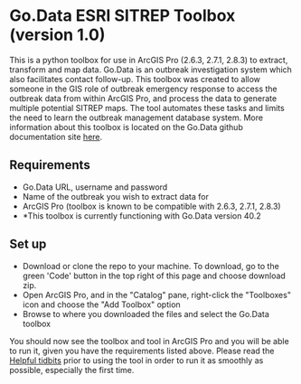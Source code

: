 # Go.Data ESRI SITREP Toolbox (version 1.0)
This is a python toolbox for use in ArcGIS Pro (2.6.3, 2.7.1, 2.8.3) to extract, transform and map data. Go.Data is an outbreak investigation system which also facilitates contact follow-up. This toolbox was created to allow someone in the GIS role of outbreak emergency response to access the outbreak data from within ArcGIS Pro, and process the data to generate multiple potential SITREP maps. The tool automates these tasks and limits the need to learn the outbreak management database system. More information about this toolbox is located on the Go.Data github documentation site [here](https://github.com/LangsterGA/test).

## Requirements
- Go.Data URL, username and password
- Name of the outbreak you wish to extract data for
- ArcGIS Pro (toolbox is known to be compatible with 2.6.3, 2.7.1, 2.8.3)
- *This toolbox is currently functioning with Go.Data version 40.2

## Set up 
- Download or clone the repo to your machine. To download, go to the green 'Code' button in the top right of this page and choose download zip.
- Open ArcGIS Pro, and in the "Catalog" pane, right-click the "Toolboxes" icon and choose the "Add Toolbox" option
- Browse to where you downloaded the files and select the Go.Data toolbox

You should now see the toolbox and tool in ArcGIS Pro and you will be able to run it, given you have the requirements listed above. Please read the [Helpful tidbits](https://github.com/LangsterGA/test#helpful-tidbits) prior to using the tool in order to run it as smoothly as possible, especially the first time.
